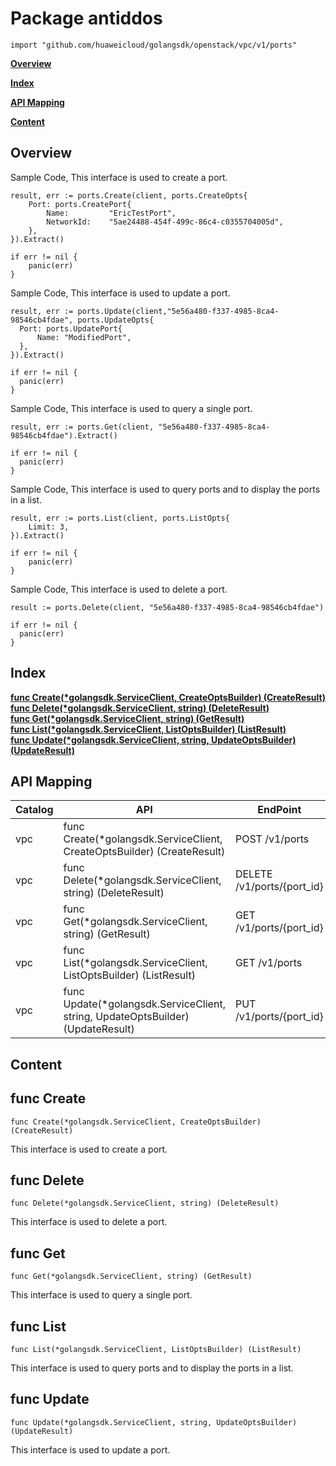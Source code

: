 # Package antiddos
    import "github.com/huaweicloud/golangsdk/openstack/vpc/v1/ports"
**[Overview](#overview)**  

**[Index](#index)**  

**[API Mapping](#api-mapping)**  

**[Content](#content)**  

## Overview


Sample Code, This interface is used to create a port.

    
    result, err := ports.Create(client, ports.CreateOpts{
        Port: ports.CreatePort{
            Name:         "EricTestPort",
            NetworkId:    "5ae24488-454f-499c-86c4-c0355704005d",
        },
    }).Extract()
    
    if err != nil {
        panic(err)
    }
    
Sample Code, This interface is used to update a port.

    
    result, err := ports.Update(client,"5e56a480-f337-4985-8ca4-98546cb4fdae", ports.UpdateOpts{
      Port: ports.UpdatePort{
          Name: "ModifiedPort",
      },
    }).Extract()
    
    if err != nil {
      panic(err)
    }
    
Sample Code, This interface is used to query a single port.

    
    result, err := ports.Get(client, "5e56a480-f337-4985-8ca4-98546cb4fdae").Extract()
    
    if err != nil {
      panic(err)
    }
    
Sample Code, This interface is used to query ports and to display the ports in a list.

    
    result, err := ports.List(client, ports.ListOpts{
        Limit: 3,
    }).Extract()
    
    if err != nil {
        panic(err)
    }
    
Sample Code, This interface is used to delete a port.

    result := ports.Delete(client, "5e56a480-f337-4985-8ca4-98546cb4fdae")
    
    if err != nil {
      panic(err)
    }
## Index
**[func Create(*golangsdk.ServiceClient, CreateOptsBuilder) (CreateResult)](#func-create)**  
**[func Delete(*golangsdk.ServiceClient, string) (DeleteResult)](#func-delete)**  
**[func Get(*golangsdk.ServiceClient, string) (GetResult)](#func-get)**  
**[func List(*golangsdk.ServiceClient, ListOptsBuilder) (ListResult)](#func-list)**  
**[func Update(*golangsdk.ServiceClient, string, UpdateOptsBuilder) (UpdateResult)](#func-update)**  
## API Mapping
|Catalog|API|EndPoint|
|----|---|--------|
|vpc|func Create(*golangsdk.ServiceClient, CreateOptsBuilder) (CreateResult)|POST /v1/ports|
|vpc|func Delete(*golangsdk.ServiceClient, string) (DeleteResult)|DELETE /v1/ports/{port_id}|
|vpc|func Get(*golangsdk.ServiceClient, string) (GetResult)|GET /v1/ports/{port_id}|
|vpc|func List(*golangsdk.ServiceClient, ListOptsBuilder) (ListResult)|GET /v1/ports|
|vpc|func Update(*golangsdk.ServiceClient, string, UpdateOptsBuilder) (UpdateResult)|PUT /v1/ports/{port_id}|
## Content
## func Create
    func Create(*golangsdk.ServiceClient, CreateOptsBuilder) (CreateResult)  
This interface is used to create a port.
## func Delete
    func Delete(*golangsdk.ServiceClient, string) (DeleteResult)  
This interface is used to delete a port.
## func Get
    func Get(*golangsdk.ServiceClient, string) (GetResult)  
This interface is used to query a single port.
## func List
    func List(*golangsdk.ServiceClient, ListOptsBuilder) (ListResult)  
This interface is used to query ports and to display the ports in a list.
## func Update
    func Update(*golangsdk.ServiceClient, string, UpdateOptsBuilder) (UpdateResult)  
This interface is used to update a port.
